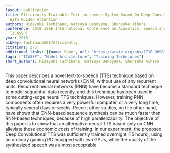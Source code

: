 ```yaml
---
layout: publication
title: Efficiently Trainable Text-to-speech System Based On Deep Convolutional Networks
  With Guided Attention
authors: Hideyuki Tachibana, Katsuya Uenoyama, Shunsuke Aihara
conference: 2018 IEEE International Conference on Acoustics, Speech and Signal Processing
  (ICASSP)
year: 2018
bibkey: tachibana2017efficiently
citations: 273
additional_links: [{name: Paper, url: 'https://arxiv.org/abs/1710.08969'}]
tags: ["ICASSP", "Model Architecture", "Training Techniques"]
short_authors: Hideyuki Tachibana, Katsuya Uenoyama, Shunsuke Aihara
---
```

This paper describes a novel text-to-speech (TTS) technique based on deep
convolutional neural networks (CNN), without use of any recurrent units.
Recurrent neural networks (RNN) have become a standard technique to model
sequential data recently, and this technique has been used in some cutting-edge
neural TTS techniques. However, training RNN components often requires a very
powerful computer, or a very long time, typically several days or weeks. Recent
other studies, on the other hand, have shown that CNN-based sequence synthesis
can be much faster than RNN-based techniques, because of high
parallelizability. The objective of this paper is to show that an alternative
neural TTS based only on CNN alleviate these economic costs of training. In our
experiment, the proposed Deep Convolutional TTS was sufficiently trained
overnight (15 hours), using an ordinary gaming PC equipped with two GPUs, while
the quality of the synthesized speech was almost acceptable.